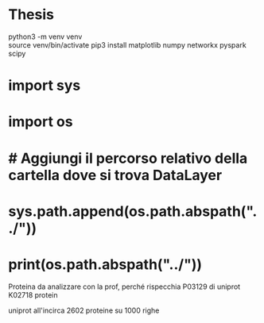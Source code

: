 # Thesis
python3 -m venv venv     
source venv/bin/activate
pip3 install matplotlib numpy networkx pyspark scipy


# import sys
# import os

# # Aggiungi il percorso relativo della cartella dove si trova DataLayer
# sys.path.append(os.path.abspath("../"))


# print(os.path.abspath("../"))

Proteina da analizzare con la prof, perché rispecchia P03129  di uniprot
K02718 protein

uniprot all'incirca 2602 proteine su 1000 righe